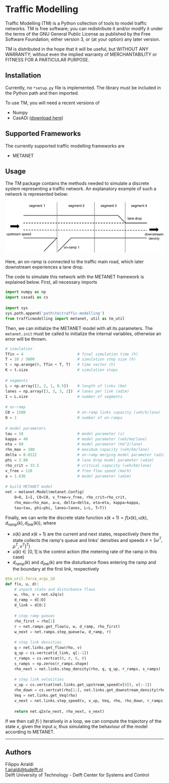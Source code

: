 # Traffic Modelling

Traffic Modelling (TM) is a Python collection of tools to model traffic 
networks. TM is free software; you can redistribute it and/or modify it under 
the terms of the GNU General Public License as published by the Free Software Foundation; either version 3, or (at your option) any later version.

TM is distributed in the hope that it will be useful, but WITHOUT ANY WARRANTY; without even the implied warranty of MERCHANTABILITY or FITNESS FOR A 
PARTICULAR PURPOSE.

## Installation

Currently, no `*setup.py` file is implemented. The library must be included 
in the Python path and then imported.

To use TM, you will need a recent versions of

* Numpy
* CasADi ([download here](http://files.casadi.org))

## Supported Frameworks

The currently supported traffic modelling frameworks are

* METANET

##  Usage

The TM package contains the methods needed to simulate a discrete system representing a traffic network. An explanatory example of such a network is 
represented below:

![A small traffic network](img/example.png "A small traffic network")

Here, an on-ramp is connected to the traffic main road, which later downstream experiences a lane drop.

The code to simulate this network with the METANET framework is explained below. First, all necessary imports

```python
import numpy as np
import casadi as cs

import sys
sys.path.append('path\to\traffic-modelling')
from trafficmodelling import metanet, util as tm_util
```

Then, we can initialize the METANET model with all its parameters. The <code>metanet.init</code> must be called to initialize the internal variables, otherwise an error will be thrown.

```python
# simulation
Tfin = 4                        # final simulation time (h)
T = 10 / 3600                   # simulation step size (h)
t = np.arange(0, Tfin + T, T)   # time vector (h)
K = t.size                      # simulation steps

# segments
L = np.array([2, 2, 1, 0.5])    # length of links (km)
lanes = np.array([3, 3, 3, 2])  # lanes per link (adim)
I = L.size                      # number of segments

# on-ramp
C0 = 1500                       # on-ramp links capacity (veh/h/lane)
O = 1                           # number of on-ramps

# model parameters
tau = 18                        # model parameter (s)
kappa = 40                      # model parameter (veh/km/lane)
eta = 60                        # model parameter (km^2/lane)
rho_max = 180                   # maximum capacity (veh/km/lane)
delta = 0.0122                  # on-ramp merging model parameter (adim)
phi = 2.98                      # lane drop model parameter (adim)
rho_crit = 33.5                 # critical capacity (veh/km/lane)
v_free = 110                    # free flow speed (km/h)
a = 1.636                       # model parameter (adim)

# build METANET model
net = metanet.Model(metanet.Config(
    O=O, I=I, C0=C0, v_free=v_free, rho_crit=rho_crit,
    rho_max=rho_max, a=a, delta=delta, eta=eta, kappa=kappa,
    tau=tau, phi=phi, lanes=lanes, L=L, T=T))
```

Finally, we can write the discrete state function
$x(k+1) = f \left( x(k), u(k), d_{ramp}(k), d_{link}(k) \right)$,
where 
* $x(k)$ and $x(k + 1)$ are the current and next states, respectively (here the state collects the ramp's queue and links' densities and speeds 
$x = [\omega^T, \rho^T, v^T]^T$)
* $u(k) \in [0,1]$ is the control action (the metering rate of the ramp in this case)
* $d_{ramp}(k)$ and $d_{link}(k)$ are the disturbance flows entering the ramp 
and the boundary at the first link, respectively

```python
@tm_util.force_args_2d
def f(x, u, d):
    # unpack state and disturbance flows
    w, rho, v = net.x2q(x)
    d_ramp = d[:O]
    d_link = d[O:]

    # step ramp queues
    rho_first = rho[1]
    r = net.ramps.get_flow(u, w, d_ramp, rho_first)
    w_next = net.ramps.step_queue(w, d_ramp, r)

    # step link densities
    q = net.links.get_flow(rho, v)
    q_up = cs.vertcat(d_link, q[:-1])
    r_ramps = cs.vertcat(0, r, 0, 0)
    s_ramps = np.zeros(r_ramps.shape)
    rho_next = net.links.step_density(rho, q, q_up, r_ramps, s_ramps)

    # step link velocities
    v_up = cs.vertcat(net.links.get_upstream_speed(v[0]), v[:-1])
    rho_down = cs.vertcat(rho[1:], net.links.get_downstream_density(rho[-1]))
    Veq = net.links.get_Veq(rho)
    v_next = net.links.step_speed(v, v_up, Veq, rho, rho_down, r_ramps)

    return net.q2x(w_next, rho_next, v_next)
```

If we then call $f(\cdot)$ iteratively in a loop, we can compute the trajectory 
of the state $x$, given the input $u$, thus simulating the behaviour 
of the model according to METANET.

---
## Authors

Filippo Airaldi  
<f.airaldi@tudelft.nl>   
Delft University of Technology - Delft Center for Systems and Control

